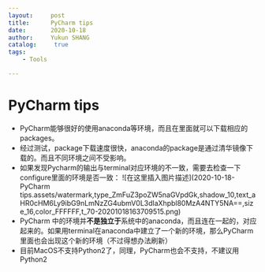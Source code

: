 ```yaml
---
layout:     post
title:      PyCharm tips
date:       2020-10-18
author:     Yukun SHANG
catalog: 	 true
tags:
    - Tools

---
```


# PyCharm tips

* PyCharm能够很好的使用anaconda等环境，而且在里面就可以下载相应的packages。
* 经过测试，package下载速度很快，anaconda的package是通过清华镜像下载的。而且不同环境之间不受影响。
* 如果发现Pycharm的输出与terminal对应环境的不一致，需要去检查一下configure里面的环境是否一致：
![在这里插入图片描述](2020-10-18-PyCharm tips.assets/watermark,type_ZmFuZ3poZW5naGVpdGk,shadow_10,text_aHR0cHM6Ly9ibG9nLmNzZG4ubmV0L3dlaXhpbl80MzA4NTY5NA==,size_16,color_FFFFFF,t_70-20201018163709515.png)
* PyCharm 中的环境并**不是独立于**系统中的anaconda，而且连在一起的，对应起来的。如果用terminal在anaconda中建立了一个新的环境，那么PyCharm里面也会出现这个新的环境（不过得想办法刷新）
* 目前MacOS不支持Python2了，同理，PyCharm也会不支持，不建议用Python2